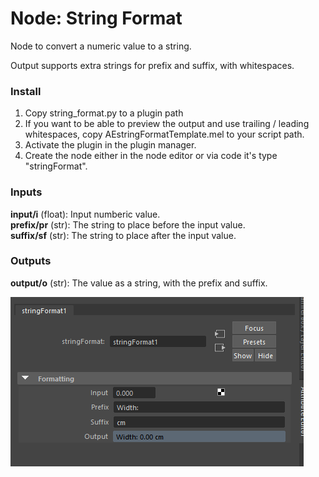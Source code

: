 # Node: String Format

Node to convert a numeric value to a string.

Output supports extra strings for prefix and suffix, with whitespaces.

### Install ###   
1. Copy string_format.py to a plugin path
2. If you want to be able to preview the output and use trailing / leading whitespaces, copy AEstringFormatTemplate.mel to your script path.
3. Activate the plugin in the plugin manager.
4. Create the node either in the node editor or via code it's type "stringFormat".

### Inputs ###   
**input/i** (float): Input numberic value.   
**prefix/pr** (str): The string to place before the input value.   
**suffix/sf** (str): The string to place after the input value.   

### Outputs ###   
**output/o** (str): The value as a string, with the prefix and suffix.

![Attribute Editor for stringFormat node](/plugins/string_format/string_format.png "Optional title")

